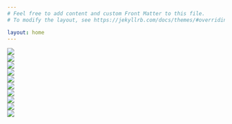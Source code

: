 ```yaml
---
# Feel free to add content and custom Front Matter to this file.
# To modify the layout, see https://jekyllrb.com/docs/themes/#overriding-theme-defaults

layout: home
---
```


<div class="row">
  <div class="col-sm-4">
   <img class="image-card" src="{{ "/assets/img/topics/photo.jpg" | relative_url }}">
  </div>
  <div class="col-sm-4">
    <img class="image-card"  src="{{ "/assets/img/topics/art.jpg" | relative_url }}">
  </div>
  <div class="col-sm-4">
    <img class="image-card"  src="{{ "/assets/img/topics/music.jpg" | relative_url }}">
  </div>
</div>
<div class="row">
  <div class="col-sm-4">
    <img class="image-card" src="{{ "/assets/img/topics/volvo.jpg" | relative_url }}">
  </div>
  <div class="col-sm-4">
   <img class="image-card"  src="{{ "/assets/img/topics/reading.jpg" | relative_url }}">
  </div>
  <div class="col-sm-4">
    <img class="image-card"  src="{{ "/assets/img/topics/travel.jpg" | relative_url }}">
  </div>
</div>
<div class="row">
  <div class="col-sm-4">
    <img class="image-card"  src="{{ "/assets/img/topics/running.jpg" | relative_url }}">
  </div>
  <div class="col-sm-4">
    <img class="image-card"  src="{{ "/assets/img/topics/diving.jpg" | relative_url }}">
  </div>
  <div class="col-sm-4">
    <a href="/topics/foods">
      <img class="image-card"  src="{{ "/assets/img/topics/food.jpg" | relative_url }}">
    </a>
  </div>
</div>
<div class="row">
  <div class="col-sm-4">
    <a href="/topics/origami">
      <img class="image-card"  src="{{ "/assets/img/topics/origami.jpg" | relative_url }}">
    </a>
  </div>
</div>
